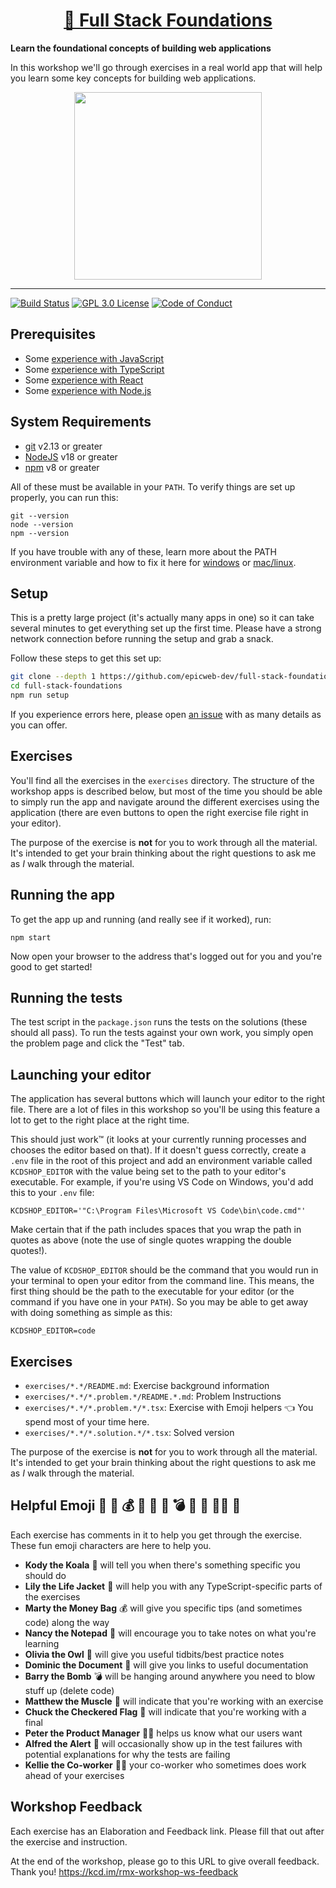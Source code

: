 <div>
  <h1 align="center"><a href="https://kentcdodds.com/workshops/full-stack-foundations">🔭 Full Stack Foundations</a></h1>
  <strong>
    Learn the foundational concepts of building web applications
  </strong>
  <p>
    In this workshop we'll go through exercises in a real world app that will
    help you learn some key concepts for building web applications.
  </p>
</div>

<div align="center">
  <a
    alt="Epic Web logo with the words Deployed Version"
    href="https://epicweb-dev-full-stack-foundations.fly.dev/"
  >
    <img
      width="300px"
      src="https://github-production-user-asset-6210df.s3.amazonaws.com/1500684/254000390-447a3559-e7b9-4918-947a-1b326d239771.png"
    />
  </a>
</div>

<hr />

<!-- prettier-ignore-start -->
[![Build Status][build-badge]][build]
[![GPL 3.0 License][license-badge]][license]
[![Code of Conduct][coc-badge]][coc]
<!-- prettier-ignore-end -->

## Prerequisites

- Some
  [experience with JavaScript](https://kentcdodds.com/blog/javascript-to-know-for-react)
- Some [experience with TypeScript](https://www.totaltypescript.com/tutorials)
- Some [experience with React](https://kcd.im/beginner-react)
- Some [experience with Node.js](https://nodejs.dev/en/learn)

## System Requirements

- [git][git] v2.13 or greater
- [NodeJS][node] v18 or greater
- [npm][npm] v8 or greater

All of these must be available in your `PATH`. To verify things are set up
properly, you can run this:

```shell
git --version
node --version
npm --version
```

If you have trouble with any of these, learn more about the PATH environment
variable and how to fix it here for [windows][win-path] or
[mac/linux][mac-path].

## Setup

This is a pretty large project (it's actually many apps in one) so it can take
several minutes to get everything set up the first time. Please have a strong
network connection before running the setup and grab a snack.

Follow these steps to get this set up:

```sh
git clone --depth 1 https://github.com/epicweb-dev/full-stack-foundations.git
cd full-stack-foundations
npm run setup
```

If you experience errors here, please open [an issue][issue] with as many
details as you can offer.

## Exercises

You'll find all the exercises in the `exercises` directory. The structure of the
workshop apps is described below, but most of the time you should be able to
simply run the app and navigate around the different exercises using the
application (there are even buttons to open the right exercise file right in
your editor).

The purpose of the exercise is **not** for you to work through all the material.
It's intended to get your brain thinking about the right questions to ask me as
_I_ walk through the material.

## Running the app

To get the app up and running (and really see if it worked), run:

```shell
npm start
```

Now open your browser to the address that's logged out for you and you're good
to get started!

## Running the tests

The test script in the `package.json` runs the tests on the solutions (these
should all pass). To run the tests against your own work, you simply open the
problem page and click the "Test" tab.

## Launching your editor

The application has several buttons which will launch your editor to the right
file. There are a lot of files in this workshop so you'll be using this feature
a lot to get to the right place at the right time.

This should just work™️ (it looks at your currently running processes and
chooses the editor based on that). If it doesn't guess correctly, create a
`.env` file in the root of this project and add an environment variable called
`KCDSHOP_EDITOR` with the value being set to the path to your editor's
executable. For example, if you're using VS Code on Windows, you'd add this to
your `.env` file:

```
KCDSHOP_EDITOR='"C:\Program Files\Microsoft VS Code\bin\code.cmd"'
```

Make certain that if the path includes spaces that you wrap the path in quotes
as above (note the use of single quotes wrapping the double quotes!).

The value of `KCDSHOP_EDITOR` should be the command that you would run in your
terminal to open your editor from the command line. This means, the first thing
should be the path to the executable for your editor (or the command if you have
one in your `PATH`). So you may be able to get away with doing something as
simple as this:

```
KCDSHOP_EDITOR=code
```

## Exercises

- `exercises/*.*/README.md`: Exercise background information
- `exercises/*.*/*.problem.*/README.*.md`: Problem Instructions
- `exercises/*.*/*.problem.*/*.tsx`: Exercise with Emoji helpers 👈 You spend
  most of your time here.
- `exercises/*.*/*.solution.*/*.tsx`: Solved version

The purpose of the exercise is **not** for you to work through all the material.
It's intended to get your brain thinking about the right questions to ask me as
_I_ walk through the material.

## Helpful Emoji 🐨 🦺 💰 📝 🦉 📜 💣 💪 🏁 👨‍💼 🚨

Each exercise has comments in it to help you get through the exercise. These fun
emoji characters are here to help you.

- **Kody the Koala** 🐨 will tell you when there's something specific you should
  do
- **Lily the Life Jacket** 🦺 will help you with any TypeScript-specific parts
  of the exercises
- **Marty the Money Bag** 💰 will give you specific tips (and sometimes code)
  along the way
- **Nancy the Notepad** 📝 will encourage you to take notes on what you're
  learning
- **Olivia the Owl** 🦉 will give you useful tidbits/best practice notes
- **Dominic the Document** 📜 will give you links to useful documentation
- **Barry the Bomb** 💣 will be hanging around anywhere you need to blow stuff
  up (delete code)
- **Matthew the Muscle** 💪 will indicate that you're working with an exercise
- **Chuck the Checkered Flag** 🏁 will indicate that you're working with a final
- **Peter the Product Manager** 👨‍💼 helps us know what our users want
- **Alfred the Alert** 🚨 will occasionally show up in the test failures with
  potential explanations for why the tests are failing
- **Kellie the Co-worker** 🧝‍♀️ your co-worker who sometimes does work ahead of
  your exercises

## Workshop Feedback

Each exercise has an Elaboration and Feedback link. Please fill that out after
the exercise and instruction.

At the end of the workshop, please go to this URL to give overall feedback.
Thank you! https://kcd.im/rmx-workshop-ws-feedback

<!-- prettier-ignore-start -->
[npm]: https://www.npmjs.com/
[node]: https://nodejs.org
[git]: https://git-scm.com/
[build-badge]: https://img.shields.io/github/actions/workflow/status/epicweb-dev/full-stack-foundations/deploy.yml?branch=main&logo=github&style=flat-square
[build]: https://github.com/epicweb-dev/full-stack-foundations/actions?query=workflow%3Adeploy
[license-badge]: https://img.shields.io/badge/license-GPL%203.0%20License-blue.svg?style=flat-square
[license]: https://github.com/epicweb-dev/full-stack-foundations/blob/main/LICENSE
[coc-badge]: https://img.shields.io/badge/code%20of-conduct-ff69b4.svg?style=flat-square
[coc]: https://kentcdodds.com/conduct
[win-path]: https://www.howtogeek.com/118594/how-to-edit-your-system-path-for-easy-command-line-access/
[mac-path]: http://stackoverflow.com/a/24322978/971592
[issue]: https://github.com/epicweb-dev/full-stack-foundations/issues/new
<!-- prettier-ignore-end -->
